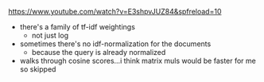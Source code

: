 https://www.youtube.com/watch?v=E3shpvJUZ84&spfreload=10

* there's a family of tf-idf weightings
  * not just log
* sometimes there's no idf-normalization for the documents
  * because the query is already normalized
* walks through cosine scores...i think matrix muls would be faster for me so skipped



